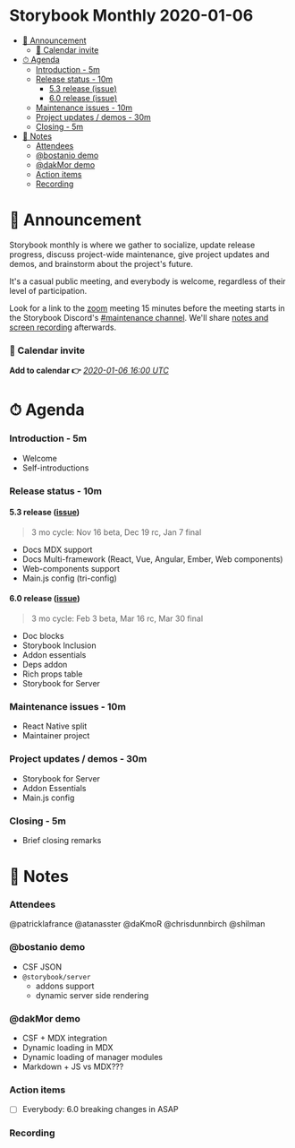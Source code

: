 <h1>Storybook Monthly 2020-01-06</h1>

- [📢 Announcement](#-announcement)
    - [📅 Calendar invite](#-calendar-invite)
- [⏱ Agenda](#-agenda)
    - [Introduction - 5m](#introduction---5m)
    - [Release status - 10m](#release-status---10m)
      - [5.3 release (issue)](#53-release-issue)
      - [6.0 release (issue)](#60-release-issue)
    - [Maintenance issues - 10m](#maintenance-issues---10m)
    - [Project updates / demos - 30m](#project-updates--demos---30m)
    - [Closing - 5m](#closing---5m)
- [📝 Notes](#-notes)
    - [Attendees](#attendees)
    - [@bostanio demo](#bostanio-demo)
    - [@dakMor demo](#dakmor-demo)
    - [Action items](#action-items)
    - [Recording](#recording)

# 📢 Announcement

Storybook monthly is where we gather to socialize, update release progress, discuss project-wide maintenance, give project updates and demos, and brainstorm about the project's future.

It's a casual public meeting, and everybody is welcome, regardless of their level of participation.

Look for a link to the [zoom](https://zoom.us/) meeting 15 minutes before the meeting starts in the Storybook Discord's [#maintenance channel](https://discord.gg/qhAxMgN). We'll share [notes and screen recording](https://github.com/storybookjs/community) afterwards.

### 📅 Calendar invite

**Add to calendar 👉** [_2020-01-06 16:00 UTC_](https://calendar.google.com/event?action=TEMPLATE&tmeid=ZDRsM2g5c3JtOTRlM2dpNWNyZXMxcnRkbWxfMjAyMDAxMDZUMTYwMDAwWiA4ZDB1NzBzbm9zY2ZkOGw2Z2lrNm83M2syMEBn&tmsrc=8d0u70snoscfd8l6gik6o73k20%40group.calendar.google.com&scp=ALL)

# ⏱ Agenda

### Introduction - 5m

- Welcome
- Self-introductions

### Release status - 10m

#### 5.3 release ([issue](https://github.com/storybookjs/storybook/issues/8658))

> 3 mo cycle: Nov 16 beta, Dec 19 rc, Jan 7 final

- Docs MDX support
- Docs Multi-framework (React, Vue, Angular, Ember, Web components)
- Web-components support
- Main.js config (tri-config)

#### 6.0 release ([issue](https://github.com/storybookjs/storybook/issues/9311))

> 3 mo cycle: Feb 3 beta, Mar 16 rc, Mar 30 final

- Doc blocks
- Storybook Inclusion
- Addon essentials
- Deps addon
- Rich props table
- Storybook for Server

### Maintenance issues - 10m

- React Native split
- Maintainer project

### Project updates / demos - 30m

- Storybook for Server
- Addon Essentials
- Main.js config

### Closing - 5m

- Brief closing remarks

# 📝 Notes

### Attendees

@patricklafrance @atanasster @daKmoR @chrisdunnbirch @shilman

### @bostanio demo

- CSF JSON
- `@storybook/server`
  - addons support
  - dynamic server side rendering

### @dakMor demo

- CSF + MDX integration
- Dynamic loading in MDX
- Dynamic loading of manager modules
- Markdown + JS vs MDX???

### Action items

- [ ] Everybody: 6.0 breaking changes in ASAP

### Recording
